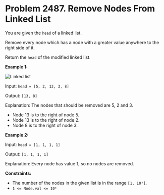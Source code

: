 # Problem 2487. Remove Nodes From Linked List

You are given the ```head``` of a linked list.

Remove every node which has a node with a greater value anywhere to the right side of it.

Return the ```head``` of the modified linked list.

__Example 1:__

![Linked list]("https://imgur.com/CMrxOQR.png")

Input: ```head = [5, 2, 13, 3, 8]```

Output: ```[13, 8]```

Explanation: The nodes that should be removed are 5, 2 and 3.
- Node 13 is to the right of node 5.
- Node 13 is to the right of node 2.
- Node 8 is to the right of node 3.

__Example 2:__

Input: ```head = [1, 1, 1, 1]```

Output: ```[1, 1, 1, 1]```

Explanation: Every node has value 1, so no nodes are removed.
 
__Constraints:__
- The number of the nodes in the given list is in the range ```[1, 10⁵]```.
- ```1 <= Node.val <= 10⁵```

